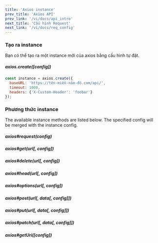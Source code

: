 ```yaml
---
title: 'Axios instance'
prev_title: 'Axios API'
prev_link: '/vi/docs/api_intro'
next_title: 'Cấu hình Request'
next_link: '/vi/docs/req_config'
---
```


### Tạo ra instance

Bạn có thể tạo ra một instance mới của axios bằng cấu hình tự đặt.

##### axios.create([config])

```js
const instance = axios.create({
  baseURL: 'https://tên-miền-nào-đó.com/api/',
  timeout: 1000,
  headers: {'X-Custom-Header': 'foobar'}
});
```

### Phương thức instance

The available instance methods are listed below. The specified config will be merged with the instance config.

##### axios#request(config)
##### axios#get(url[, config])
##### axios#delete(url[, config])
##### axios#head(url[, config])
##### axios#options(url[, config])
##### axios#post(url[, data[, config]])
##### axios#put(url[, data[, config]])
##### axios#patch(url[, data[, config]])
##### axios#getUri([config])